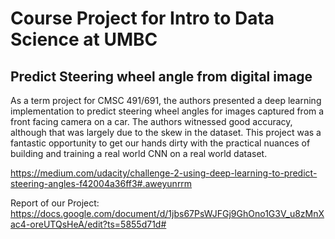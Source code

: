# Course Project for Intro to Data Science at UMBC

## Predict Steering wheel angle from digital image

As a term project for CMSC 491/691, the authors presented a deep learning implementation to predict steering wheel angles for images captured from a front facing camera on a car. The authors witnessed good accuracy, although that was largely due to the skew in the dataset. This project was a fantastic opportunity to get our hands dirty with the practical nuances of building and training a real world CNN on a real world dataset.

https://medium.com/udacity/challenge-2-using-deep-learning-to-predict-steering-angles-f42004a36ff3#.aweyunrrm


Report of our Project: https://docs.google.com/document/d/1jbs67PsWJFGj9GhOno1G3V_u8zMnXac4-oreUTQsHeA/edit?ts=5855d71d#
